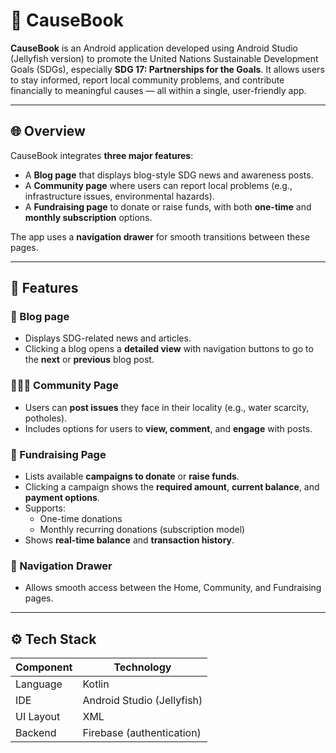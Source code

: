 # 📱 CauseBook

**CauseBook** is an Android application developed using Android Studio (Jellyfish version) to promote the United Nations Sustainable Development Goals (SDGs), especially **SDG 17: Partnerships for the Goals**. It allows users to stay informed, report local community problems, and contribute financially to meaningful causes — all within a single, user-friendly app.

---

## 🌐 Overview

CauseBook integrates **three major features**:
- A **Blog page** that displays blog-style SDG news and awareness posts.
- A **Community page** where users can report local problems (e.g., infrastructure issues, environmental hazards).
- A **Fundraising page** to donate or raise funds, with both **one-time** and **monthly subscription** options.

The app uses a **navigation drawer** for smooth transitions between these pages.

---

## 📌 Features

### 📘 Blog page
- Displays SDG-related news and articles.
- Clicking a blog opens a **detailed view** with navigation buttons to go to the **next** or **previous** blog post.

### 🧑‍🤝‍🧑 Community Page
- Users can **post issues** they face in their locality (e.g., water scarcity, potholes).
- Includes options for users to **view, comment**, and **engage** with posts.

### 💸 Fundraising Page
- Lists available **campaigns to donate** or **raise funds**.
- Clicking a campaign shows the **required amount**, **current balance**, and **payment options**.
- Supports:
  - One-time donations
  - Monthly recurring donations (subscription model)
- Shows **real-time balance** and **transaction history**.

### 🧭 Navigation Drawer
- Allows smooth access between the Home, Community, and Fundraising pages.

---

## ⚙️ Tech Stack

| Component        | Technology       |
|------------------|------------------|
| Language         | Kotlin            |
| IDE              | Android Studio (Jellyfish) |
| UI Layout        | XML               |
| Backend          | Firebase (authentication) |




